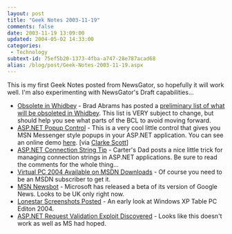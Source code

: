 ```yaml
---
layout: post
title: "Geek Notes 2003-11-19"
comments: false
date: 2003-11-19 13:09:00
updated: 2004-05-02 14:33:00
categories:
 - Technology
subtext-id: 75ef5b20-1373-4fba-a747-28e787acad68
alias: /blog/post/Geek-Notes-2003-11-19.aspx
---
```



This is my first Geek Notes posted from NewsGator, so hopefully it will work well. I'm also experimenting with NewsGator's Draft capabilities... 

  * [Obsolete in Whidbey](http://blogs.gotdotnet.com/BradA/permalink.aspx/4b6b11db-ff4c-451c-8588-627c7dad085d) - Brad Abrams has posted a [preliminary list of what will be obsoleted in Whidbey](http://www.gotdotnet.com/team/brada/ObsoletedInWhidbey.htm). This list is VERY subject to change, but should help you see what parts of the BCL to avoid moving forward.
  * [ASP.NET Popup Control](http://www.codeproject.com/aspnet/asppopup.asp) - This is a very cool little control that gives you MSN Messenger style popups in your ASP.NET application. You can see an online demo [here](http://www.eeeksoft.net/files/popuptest). [via [Clarke Scott](http://dotnetjunkies.com/WebLog/ClarkeScott/posts/3716.aspx)]
  * [ASP.NET Connection String Tip](http://weblogs.sqlteam.com/travisl/posts/550.aspx) - Carter's Dad posts a nice little trick for managing connection strings in ASP.NET applications. Be sure to read the comments for the whole thing...
  * [Virtual PC 2004 Available on MSDN Downloads](http://msdn.microsoft.com/subscriptions/downloads/) - Of course you need to be an MSDN subscriber to get it.
  * [MSN Newsbot](http://newsbot.msn.com/) - Microsoft has released a beta of its version of Google News. Looks to be UK only right now.
  * [Lonestar Screenshots Posted](http://kstati.com/tabula/posts/794.aspx) - An early look at Windows XP Table PC Editon 2004.
  * [ASP.NET Request Validation Exploit Discovered](http://www.securityfocus.com/bid/8562/discussion/) - Looks like this doesn't work as well as MS had hoped.
